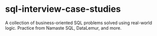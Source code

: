 # sql-interview-case-studies
A collection of business-oriented SQL problems solved using real-world logic. Practice from Namaste SQL, DataLemur, and more.
